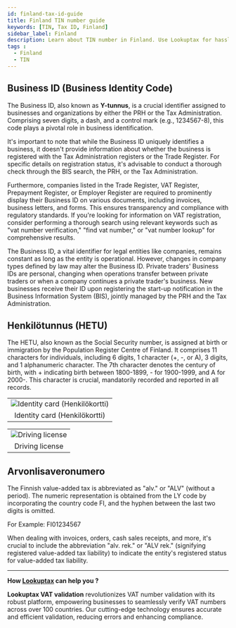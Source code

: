 ```yaml
---
id: finland-tax-id-guide
title: Finland TIN number guide
keywords: [TIN, Tax ID, Finland]
sidebar_label: Finland
description: Learn about TIN number in Finland. Use Lookuptax for hassle-free tax id validation in Finland and other 100+ countries
tags : 
  - Finland
  - TIN
---
```


## Business ID (Business Identity Code)

The Business ID, also known as **Y-tunnus**, is a crucial identifier assigned to businesses and organizations by either the PRH or the Tax Administration. Comprising seven digits, a dash, and a control mark (e.g., 1234567-8), this code plays a pivotal role in business identification.

It's important to note that while the Business ID uniquely identifies a business, it doesn't provide information about whether the business is registered with the Tax Administration registers or the Trade Register. For specific details on registration status, it's advisable to conduct a thorough check through the BIS search, the PRH, or the Tax Administration.

Furthermore, companies listed in the Trade Register, VAT Register, Prepayment Register, or Employer Register are required to prominently display their Business ID on various documents, including invoices, business letters, and forms. This ensures transparency and compliance with regulatory standards. If you're looking for information on VAT registration, consider performing a thorough search using relevant keywords such as "vat number verification," "find vat number," or "vat number lookup" for comprehensive results.

The Business ID, a vital identifier for legal entities like companies, remains constant as long as the entity is operational. However, changes in company types defined by law may alter the Business ID. Private traders' Business IDs are personal, changing when operations transfer between private traders or when a company continues a private trader's business. New businesses receive their ID upon registering the start-up notification in the Business Information System (BIS), jointly managed by the PRH and the Tax Administration.


## Henkilötunnus (HETU)

The HETU, also known as the Social Security number, is assigned at birth or immigration by the Population Register Centre of Finland. It comprises 11 characters for individuals, including 6 digits, 1 character (+, -, or A), 3 digits, and 1 alphanumeric character. The 7th character denotes the century of birth, with + indicating birth between 1800-1899, - for 1900-1999, and A for 2000-. This character is crucial, mandatorily recorded and reported in all records. 


<table align="center" border="0px" border-color="#dedede"><tr><td>
  <img src="/docs/img/taxid/finland-id.PNG" alt="Identity card (Henkilökortti)"/>
  </td></tr>
  <tr><td align="center">Identity card (Henkilökortti)</td></tr>
</table>

<table align="center" border="0px" border-color="#dedede"><tr><td>
  <img src="/docs/img/taxid/driving-finland.PNG" alt="Driving license"/>
  </td></tr>
  <tr><td align="center">Driving license</td></tr>
</table>


## Arvonlisaveronumero

The Finnish value-added tax is abbreviated as "alv." or "ALV" (without a period). The numeric representation is obtained from the LY code by incorporating the country code FI, and the hyphen between the last two digits is omitted.

For Example: FI01234567

When dealing with invoices, orders, cash sales receipts, and more, it's crucial to include the abbreviation "alv. rek." or "ALV rek." (signifying registered value-added tax liability) to indicate the entity's registered status for value-added tax liability.

----
**How [Lookuptax](https://lookuptax.com/) can help you ?**

**Lookuptax VAT validation** revolutionizes VAT number validation with its robust platform, empowering businesses to seamlessly verify VAT numbers across over 100 countries. Our cutting-edge technology ensures accurate and efficient validation, reducing errors and enhancing compliance.
